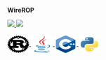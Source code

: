 **WireROP**

 <div>
  <a href="https://github.com/WireROP">
   
  <img height="180em" src="https://github-readme-stats.vercel.app/api?username=WireROP&show_icons=false&theme=blue&include_all_commits=true&count_private=false"/>
  <img height="180em" src="https://github-readme-stats.vercel.app/api/top-langs/?username=WireROP&layout=compact&langs_count=7&theme=blue"/>
</div>


<div style="display: inline_block"><br>

 <img align="center" alt="Rafa-Csharp" height="40" width="50" src="https://raw.githubusercontent.com/devicons/devicon/master/icons/rust/rust-original.svg">
  <img align="center" alt="Rafa-Csharp" height="40" width="50" src="https://raw.githubusercontent.com/devicons/devicon/master/icons/java/java-original.svg">
  <img align="center" alt="Rafa-Csharp" height="40" width="50" src="https://raw.githubusercontent.com/devicons/devicon/master/icons/cplusplus/cplusplus-original.svg">
  <img align="center" alt="Rafa-Python" height="40" width="50" src="https://raw.githubusercontent.com/devicons/devicon/master/icons/python/python-original.svg"> 
  
</div>
 


 ##


